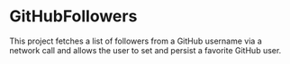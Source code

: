 # GitHubFollowers
This project fetches a list of followers from a GitHub username via a network call and allows the user to set and persist a favorite GitHub user.
